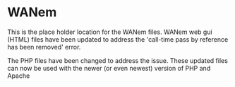 # WANem

This is the place holder location for the WANem files.
WANem web gui (HTML) files have been updated to address the 'call-time pass by reference has been removed' error.

The PHP files have been changed to address the issue. These updated files can now be used with the newer (or even newest) version of PHP and Apache

